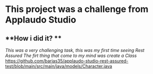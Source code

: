 # This project was a challenge from Applaudo Studio

## **How i did it? **

*This was a very challenging task, this was my first time seeing Rest Assured*
*The firt thing that come to my mind was create a Class*
https://github.com/barias35/applaudo-studio-rest-assured-test/blob/main/src/main/java/models/Character.java
